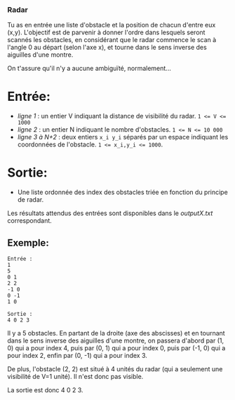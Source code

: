 ### Radar

Tu as en entrée une liste d'obstacle et la position de chacun d'entre eux (x,y).
L'objectif est de parvenir à donner l'ordre dans lesquels seront scannés les obstacles,
en considérant que le radar commence le scan à l'angle 0 au départ (selon l'axe x),
et tourne dans le sens inverse des aiguilles d'une montre.

On t'assure qu'il n'y a aucune ambiguïté, normalement...

# Entrée:
- _ligne 1_ : un entier V indiquant la distance de visibilité du radar. `1 <= V <= 1000`
- _ligne 2_ : un entier N indiquant le nombre d'obstacles. `1 <= N <= 10 000`
- _ligne 3 à N+2_ : deux entiers `x_i y_i` séparés par un espace indiquant les coordonnées de l'obstacle. `1 <= x_i,y_i <= 1000`.


# Sortie:
- Une liste ordonnée des index des obstacles triée en fonction du principe de radar.

Les résultats attendus des entrées sont disponibles dans le _outputX.txt_ correspondant.

## Exemple:

```
Entrée :
1
5
0 1
2 2
-1 0
0 -1
1 0

Sortie :
4 0 2 3

```

Il y a 5 obstacles. En partant de la droite (axe des abscisses) et en tournant dans le sens inverse des aiguilles d'une montre,
on passera d'abord par (1, 0) qui a pour index 4, puis par (0, 1) qui a pour index 0,
puis par (-1, 0) qui a pour index 2, enfin par (0, -1) qui a pour index 3.

De plus, l'obstacle (2, 2) est situé à 4 unités du radar (qui a seulement une visibilité de V=1 unité). Il n'est donc pas visible.

La sortie est donc 4 0 2 3.
